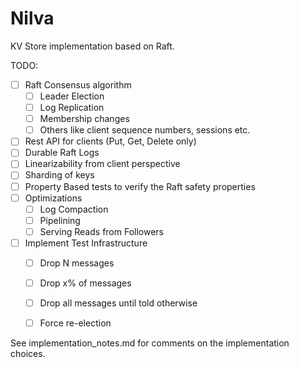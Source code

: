 Nilva
=====

KV Store implementation based on Raft.

TODO:
 - [ ] Raft Consensus algorithm
    - [ ] Leader Election
    - [ ] Log Replication
    - [ ] Membership changes
    - [ ] Others like client sequence numbers, sessions etc.
 - [ ] Rest API for clients (Put, Get, Delete only)
 - [ ] Durable Raft Logs
 - [ ] Linearizability from client perspective
 - [ ] Sharding of keys
 - [ ] Property Based tests to verify the Raft safety properties
 - [ ] Optimizations
    - [ ] Log Compaction
    - [ ] Pipelining
    - [ ] Serving Reads from Followers
 - [ ] Implement Test Infrastructure
    - [ ] Drop N messages
    - [ ] Drop x% of messages
    - [ ] Drop all messages until told otherwise
    - [ ] Force re-election


See implementation_notes.md for comments on the implementation choices.

